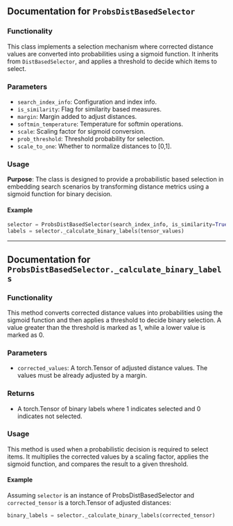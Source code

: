 ## Documentation for `ProbsDistBasedSelector`

### Functionality

This class implements a selection mechanism where corrected distance values are converted into probabilities using a sigmoid function. It inherits from `DistBasedSelector`, and applies a threshold to decide which items to select.

### Parameters

- `search_index_info`: Configuration and index info.
- `is_similarity`: Flag for similarity based measures.
- `margin`: Margin added to adjust distances.
- `softmin_temperature`: Temperature for softmin operations.
- `scale`: Scaling factor for sigmoid conversion.
- `prob_threshold`: Threshold probability for selection.
- `scale_to_one`: Whether to normalize distances to [0,1].

### Usage

**Purpose**: The class is designed to provide a probabilistic based selection in embedding search scenarios by transforming distance metrics using a sigmoid function for binary decision.

#### Example

```python
selector = ProbsDistBasedSelector(search_index_info, is_similarity=True)
labels = selector._calculate_binary_labels(tensor_values)
```

---

## Documentation for `ProbsDistBasedSelector._calculate_binary_labels`

### Functionality

This method converts corrected distance values into probabilities using the sigmoid function and then applies a threshold to decide binary selection. A value greater than the threshold is marked as 1, while a lower value is marked as 0.

### Parameters

- `corrected_values`: A torch.Tensor of adjusted distance values. The values must be already adjusted by a margin.

### Returns

- A torch.Tensor of binary labels where 1 indicates selected and 0 indicates not selected.

### Usage

This method is used when a probabilistic decision is required to select items. It multiplies the corrected values by a scaling factor, applies the sigmoid function, and compares the result to a given threshold.

#### Example

Assuming `selector` is an instance of ProbsDistBasedSelector and `corrected_tensor` is a torch.Tensor of adjusted distances:

```python
binary_labels = selector._calculate_binary_labels(corrected_tensor)
```